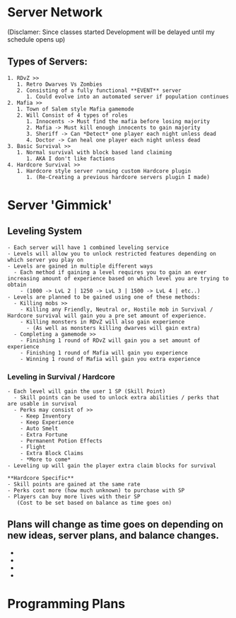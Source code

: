 # Server Network

(Disclamer: Since classes started Development will be delayed until my schedule opens up)

## Types of Servers:
    1. RDvZ >>
       1. Retro Dwarves Vs Zombies
       2. Consisting of a fully functional **EVENT** server
          1. Could evolve into an automated server if population continues
    2. Mafia >>
       1. Town of Salem style Mafia gamemode
       2. Will Consist of 4 types of roles
          1. Innocents -> Must find the mafia before losing majority
          2. Mafia -> Must kill enough innocents to gain majority
          3. Sheriff -> Can *Detect* one player each night unless dead
          4. Doctor -> Can heal one player each night unless dead
    3. Basic Survival >>
       1. Normal survival with block based land claiming
          1. AKA I don't like factions
    4. Hardcore Survival >>
       1. Hardcore style server running custom Hardcore plugin
          1. (Re-Creating a previous hardcore servers plugin I made)


# Server 'Gimmick'
## Leveling System
    - Each server will have 1 combined leveling service
    - Levels will allow you to unlock restricted features depending on which server you play on
    - Levels are gained in multiple different ways
      - Each method if gaining a level requires you to gain an ever increasing amount of experience based on which level you are trying to obtain
        - (1000 -> LvL 2 | 1250 -> LvL 3 | 1500 -> LvL 4 | etc..)
    - Levels are planned to be gained using one of these methods:
      - Killing mobs >>
        - Killing any Friendly, Neutral or, Hostile mob in Survival / Hardcore survival will gain you a pre set amount of experience.
        - Killing monsters in RDvZ will also gain experience
          - (As well as monsters killing dwarves will gain extra)
      - Completing a gamemode >>
        - Finishing 1 round of RDvZ will gain you a set amount of experience
        - Finishing 1 round of Mafia will gain you experience
        - Winning 1 round of Mafia will gain you extra experience
### Leveling in Survival / Hardcore
    - Each level will gain the user 1 SP (Skill Point)
      - Skill points can be used to unlock extra abilities / perks that are usable in survival
      - Perks may consist of >>
        - Keep Inventory
        - Keep Experience
        - Auto Smelt
        - Extra Fortune
        - Permanent Potion Effects
        - Flight
        - Extra Block Claims
        - *More to come*
    - Leveling up will gain the player extra claim blocks for survival

    **Hardcore Specific**
    - Skill points are gained at the same rate
    - Perks cost more (how much unknown) to purchase with SP
    - Players can buy more lives with their SP 
       (Cost to be set based on balance as time goes on)

## Plans will change as time goes on depending on new ideas, server plans, and balance changes.
*
*
*
*
# Programming Plans
